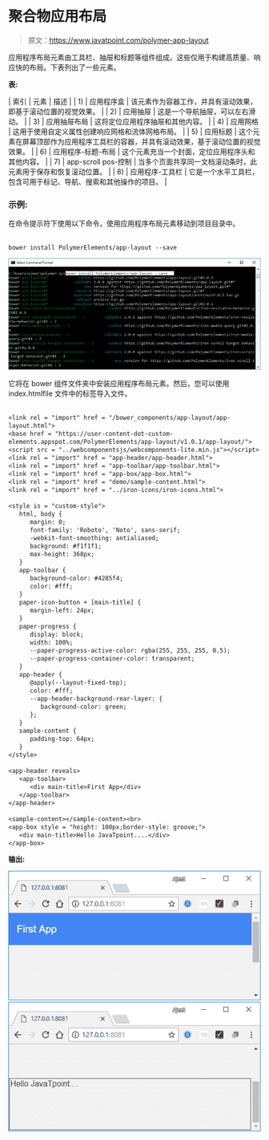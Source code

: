 # 聚合物应用布局

> 原文：<https://www.javatpoint.com/polymer-app-layout>

应用程序布局元素由工具栏、抽屉和标题等组件组成。这些仅用于构建高质量、响应快的布局。下表列出了一些元素。

**表:**

| 索引 | 元素 | 描述 |
| 1) | 应用程序盒 | 该元素作为容器工作，并具有滚动效果，即基于滚动位置的视觉效果。 |
| 2) | 应用抽屉 | 这是一个导航抽屉，可以左右滑动。 |
| 3) | 应用抽屉布局 | 这将定位应用程序抽屉和其他内容。 |
| 4) | 应用网格 | 这用于使用自定义属性创建响应网格和流体网格布局。 |
| 5) | 应用标题 | 这个元素在屏幕顶部作为应用程序工具栏的容器，并具有滚动效果，基于滚动位置的视觉效果。 |
| 6) | 应用程序-标题-布局 | 这个元素充当一个封面，定位应用程序头和其他内容。 |
| 7) | app-scroll pos-控制 | 当多个页面共享同一文档滚动条时，此元素用于保存和恢复滚动位置。 |
| 8) | 应用程序-工具栏 | 它是一个水平工具栏，包含可用于标记、导航、搜索和其他操作的项目。 |

### 示例:

在命令提示符下使用以下命令，使用应用程序布局元素移动到项目目录中。

```

bower install PolymerElements/app-layout --save

```

![Applayout 1](img/bf57753e5712a278029ed62bf94140eb.png)

它将在 bower 组件文件夹中安装应用程序布局元素。然后，您可以使用 index.htmlfile 文件中的<link>标签导入文件。

```

<link rel = "import" href = "/bower_components/app-layout/app-layout.html">
<base href = "https://user-content-dot-custom-elements.appspot.com/PolymerElements/app-layout/v1.0.1/app-layout/">
<script src = "../webcomponentsjs/webcomponents-lite.min.js"></script>
<link rel = "import" href = "app-header/app-header.html">
<link rel = "import" href = "app-toolbar/app-toolbar.html">
<link rel = "import" href = "app-box/app-box.html">
<link rel = "import" href = "demo/sample-content.html">
<link rel = "import" href = "../iron-icons/iron-icons.html">

<style is = "custom-style">
   html, body {
      margin: 0;
      font-family: 'Roboto', 'Noto', sans-serif;
      -webkit-font-smoothing: antialiased;
      background: #f1f1f1;
      max-height: 368px;
   }
   app-toolbar {
      background-color: #4285f4;
      color: #fff;
   } 
   paper-icon-button + [main-title] {
      margin-left: 24px;
   }
   paper-progress {
      display: block;
      width: 100%;
      --paper-progress-active-color: rgba(255, 255, 255, 0.5);
      --paper-progress-container-color: transparent;
   }
   app-header {
      @apply(--layout-fixed-top);
      color: #fff;
      --app-header-background-rear-layer: {
         background-color: green;
      };
   }
   sample-content {
      padding-top: 64px;
   }
</style>

<app-header reveals>
   <app-toolbar>    
      <div main-title>First App</div>    
   </app-toolbar>
</app-header>

<sample-content></sample-content><br>
<app-box style = "height: 100px;border-style: groove;">
   <div main-title>Hello JavaTpoint....</div>
</app-box>

```

**输出:**

![Applayout 2](img/d0ea7a973b5ac7418378adb290b6f321.png) ![Applayout 3](img/65ae419987f405ac67e0349fc8f09da6.png)